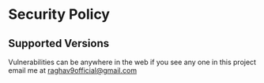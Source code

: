 # Security Policy

## Supported Versions

Vulnerabilities can be anywhere in the web if you see any one in this project email me at raghav9official@gmail.com
